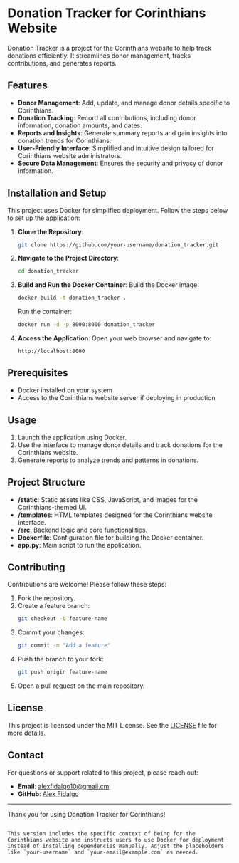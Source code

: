# Donation Tracker for Corinthians Website

Donation Tracker is a project for the Corinthians website to help track donations efficiently. It streamlines donor management, tracks contributions, and generates reports.

## Features

- **Donor Management**: Add, update, and manage donor details specific to Corinthians.
- **Donation Tracking**: Record all contributions, including donor information, donation amounts, and dates.
- **Reports and Insights**: Generate summary reports and gain insights into donation trends for Corinthians.
- **User-Friendly Interface**: Simplified and intuitive design tailored for Corinthians website administrators.
- **Secure Data Management**: Ensures the security and privacy of donor information.

## Installation and Setup

This project uses Docker for simplified deployment. Follow the steps below to set up the application:

1. **Clone the Repository**:
   ```bash
   git clone https://github.com/your-username/donation_tracker.git
   ```
2. **Navigate to the Project Directory**:
   ```bash
   cd donation_tracker
   ```
3. **Build and Run the Docker Container**:
   Build the Docker image:
   ```bash
   docker build -t donation_tracker .
   ```
   Run the container:
   ```bash
   docker run -d -p 8000:8000 donation_tracker
   ```
4. **Access the Application**:
   Open your web browser and navigate to:
   ```
   http://localhost:8000
   ```

## Prerequisites

- Docker installed on your system
- Access to the Corinthians website server if deploying in production

## Usage

1. Launch the application using Docker.
2. Use the interface to manage donor details and track donations for the Corinthians website.
3. Generate reports to analyze trends and patterns in donations.

## Project Structure

- **/static**: Static assets like CSS, JavaScript, and images for the Corinthians-themed UI.
- **/templates**: HTML templates designed for the Corinthians website interface.
- **/src**: Backend logic and core functionalities.
- **Dockerfile**: Configuration file for building the Docker container.
- **app.py**: Main script to run the application.

## Contributing

Contributions are welcome! Please follow these steps:

1. Fork the repository.
2. Create a feature branch:
   ```bash
   git checkout -b feature-name
   ```
3. Commit your changes:
   ```bash
   git commit -m "Add a feature"
   ```
4. Push the branch to your fork:
   ```bash
   git push origin feature-name
   ```
5. Open a pull request on the main repository.

## License

This project is licensed under the MIT License. See the [LICENSE](LICENSE) file for more details.

## Contact

For questions or support related to this project, please reach out:

- **Email**: alexfidalgo10@gmail.cm
- **GitHub**: [Alex Fidalgo](https://github.com/AlexFidalgo)

---

Thank you for using Donation Tracker for Corinthians!
```

This version includes the specific context of being for the Corinthians website and instructs users to use Docker for deployment instead of installing dependencies manually. Adjust the placeholders like `your-username` and `your-email@example.com` as needed.